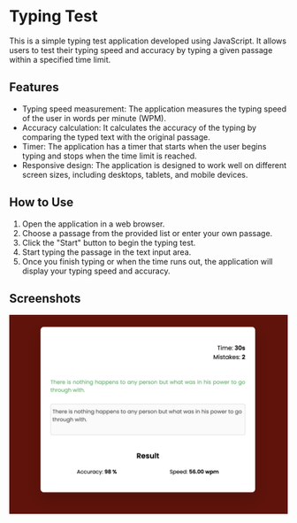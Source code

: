 # __Typing Test__ 

This is a simple typing test application developed using JavaScript. It allows users to test their typing speed and accuracy by typing a given passage within a specified time limit.

## __Features__

- Typing speed measurement: The application measures the typing speed of the user in words per minute (WPM).
- Accuracy calculation: It calculates the accuracy of the typing by comparing the typed text with the original passage.
- Timer: The application has a timer that starts when the user begins typing and stops when the time limit is reached.
- Responsive design: The application is designed to work well on different screen sizes, including desktops, tablets, and mobile devices.

## __How to Use__

1. Open the application in a web browser.
2. Choose a passage from the provided list or enter your own passage.
3. Click the "Start" button to begin the typing test.
4. Start typing the passage in the text input area.
5. Once you finish typing or when the time runs out, the application will display your typing speed and accuracy.
## __Screenshots__

![Screenshot 1](./images/typingTest.png)
